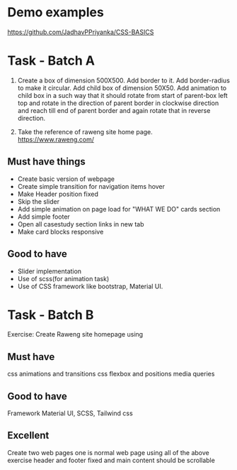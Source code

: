 # Demo examples

https://github.com/JadhavPPriyanka/CSS-BASICS

# Task - Batch A

1. Create a box of dimension 500X500. Add border to it. Add border-radius to make it circular.
   Add child box of dimension 50X50.
   Add animation to child box in a such way that it should rotate from start of parent-box left top and rotate in the direction of parent border in clockwise direction and reach till end of parent border and again rotate that in reverse direction.

2. Take the reference of raweng site home page.
   https://www.raweng.com/

## Must have things

- Create basic version of webpage
- Create simple transition for navigation items hover
- Make Header position fixed
- Skip the slider
- Add simple animation on page load for "WHAT WE DO" cards section
- Add simple footer
- Open all casestudy section links in new tab
- Make card blocks responsive

## Good to have

- Slider implementation
- Use of scss(for animation task)
- Use of CSS framework like bootstrap, Material UI.

# Task - Batch B

Exercise:
Create Raweng site homepage using

## Must have

css animations and transitions
css flexbox and positions
media queries

## Good to have

Framework Material UI, SCSS, Tailwind css

## Excellent

Create two web pages
one is normal web page using all of the above exercise
header and footer fixed and main content should be scrollable
